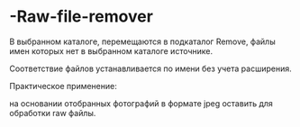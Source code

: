 # -Raw-file-remover
В выбранном каталоге, перемещаются в подкаталог Remove, файлы имен которых нет в выбранном каталоге источнике.

Соответствие файлов устанавливается по имени без учета расширения.

Практическое применение:

на основании отобранных фотографий в формате jpeg оставить для обработки raw файлы.
